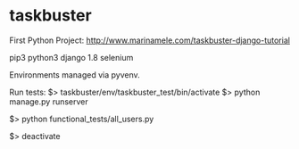 # taskbuster
First Python Project: http://www.marinamele.com/taskbuster-django-tutorial

pip3
python3
django 1.8
selenium

Environments managed via pyvenv.

Run tests:
$> taskbuster/env/taskbuster_test/bin/activate
$> python manage.py runserver

<check localhost:8000>

$> python functional_tests/all_users.py

<tests should pass>

$> deactivate
